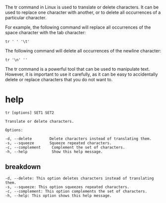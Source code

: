 The tr command in Linux is used to translate or delete characters. It can be used to replace one character with another, or to delete all occurrences of a particular character.

For example, the following command will replace all occurrences of the space character with the tab character:

`tr ' ' '\t'`

The following command will delete all occurrences of the newline character:

`tr '\n' ''`

The tr command is a powerful tool that can be used to manipulate text. However, it is important to use it carefully, as it can be easy to accidentally delete or replace characters that you do not want to.

# help 

```
tr [options] SET1 SET2

Translate or delete characters.

Options:

-d, --delete        Delete characters instead of translating them.
-s, --squeeze       Squeeze repeated characters.
-c, --complement     Complement the set of characters.
-h, --help           Show this help message.
```



## breakdown

```
-d, --delete: This option deletes characters instead of translating them.
-s, --squeeze: This option squeezes repeated characters.
-c, --complement: This option complements the set of characters.
-h, --help: This option shows this help message.
```